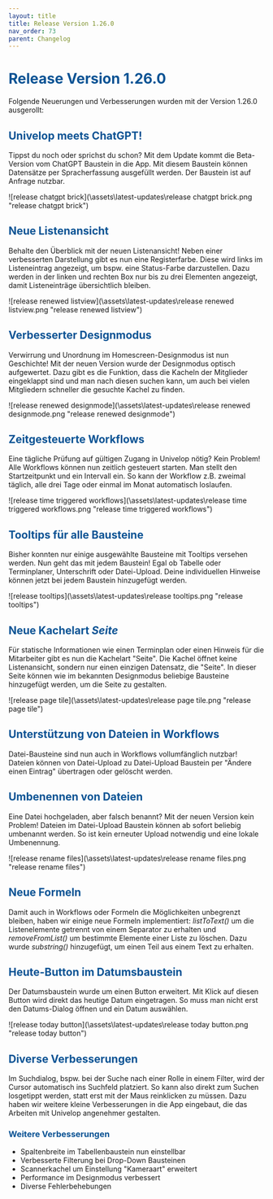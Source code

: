```yaml
---
layout: title
title: Release Version 1.26.0
nav_order: 73
parent: Changelog
---
```


# <span style="color:#0b5394">**Release Version 1.26.0**</span>

Folgende Neuerungen und Verbesserungen wurden mit der Version 1.26.0 ausgerollt:

## <span style="color:#0b5394">**Univelop meets ChatGPT!**</span>

Tippst du noch oder sprichst du schon? Mit dem Update kommt die Beta-Version vom ChatGPT Baustein in die App. Mit diesem Baustein können Datensätze per Spracherfassung ausgefüllt werden. Der Baustein ist auf Anfrage nutzbar.

![release chatgpt brick](\assets\latest-updates\release chatgpt brick.png "release chatgpt brick")

## <span style="color:#0b5394">**Neue Listenansicht**</span>

Behalte den Überblick mit der neuen Listenansicht! Neben einer verbesserten Darstellung gibt es nun eine Registerfarbe. Diese wird links im Listeneintrag angezeigt, um bspw. eine Status-Farbe darzustellen. Dazu werden in der linken und rechten Box nur bis zu drei Elementen angezeigt, damit Listeneinträge übersichtlich bleiben.

![release renewed listview](\assets\latest-updates\release renewed listview.png "release renewed listview")

## <span style="color:#0b5394">**Verbesserter Designmodus**</span>

Verwirrung und Unordnung im Homescreen-Designmodus ist nun Geschichte! Mit der neuen Version wurde der Designmodus optisch aufgewertet. Dazu gibt es die Funktion, dass die Kacheln der Mitglieder eingeklappt sind und man nach diesen suchen kann, um auch bei vielen Mitgliedern schneller die gesuchte Kachel zu finden.

![release renewed designmode](\assets\latest-updates\release renewed designmode.png "release renewed designmode")

## <span style="color:#0b5394">**Zeitgesteuerte Workflows**</span>

Eine tägliche Prüfung auf gültigen Zugang in Univelop nötig? Kein Problem! Alle Workflows können nun zeitlich gesteuert starten. Man stellt den Startzeitpunkt und ein Intervall ein. So kann der Workflow z.B. zweimal täglich, alle drei Tage oder einmal im Monat automatisch loslaufen.

![release time triggered workflows](\assets\latest-updates\release time triggered workflows.png "release time triggered workflows")

## <span style="color:#0b5394">**Tooltips für alle Bausteine**</span>

Bisher konnten nur einige ausgewählte Bausteine mit Tooltips versehen werden. Nun geht das mit jedem Baustein! Egal ob Tabelle oder Terminplaner, Unterschrift oder Datei-Upload. Deine individuellen Hinweise können jetzt bei jedem Baustein hinzugefügt werden.

![release tooltips](\assets\latest-updates\release tooltips.png "release tooltips")

## <span style="color:#0b5394">**Neue Kachelart _Seite_**</span>

Für statische Informationen wie einen Terminplan oder einen Hinweis für die Mitarbeiter gibt es nun die Kachelart "Seite". Die Kachel öffnet keine Listenansicht, sondern nur einen einzigen Datensatz, die "Seite". In dieser Seite können wie im bekannten Designmodus beliebige Bausteine hinzugefügt werden, um die Seite zu gestalten.

![release page tile](\assets\latest-updates\release page tile.png "release page tile")

## <span style="color:#0b5394">**Unterstützung von Dateien in Workflows**</span>

Datei-Bausteine sind nun auch in Workflows vollumfänglich nutzbar! Dateien können von Datei-Upload zu Datei-Upload Baustein per "Ändere einen Eintrag" übertragen oder gelöscht werden.

## <span style="color:#0b5394">**Umbenennen von Dateien**</span>

Eine Datei hochgeladen, aber falsch benannt? Mit der neuen Version kein Problem! Dateien im Datei-Upload Baustein können ab sofort beliebig umbenannt werden. So ist kein erneuter Upload notwendig und eine lokale Umbenennung.

![release rename files](\assets\latest-updates\release rename files.png "release rename files")

## <span style="color:#0b5394">**Neue Formeln**</span>

Damit auch in Workflows oder Formeln die Möglichkeiten unbegrenzt bleiben, haben wir einige neue Formeln implementiert: _listToText()_ um die Listenelemente getrennt von einem Separator zu erhalten und _removeFromList()_ um bestimmte Elemente einer Liste zu löschen. Dazu wurde _substring()_ hinzugefügt, um einen Teil aus einem Text zu erhalten.

## <span style="color:#0b5394">**Heute-Button im Datumsbaustein**</span>

Der Datumsbaustein wurde um einen Button erweitert. Mit Klick auf diesen Button wird direkt das heutige Datum eingetragen. So muss man nicht erst den Datums-Dialog öffnen und ein Datum auswählen.

![release today button](\assets\latest-updates\release today button.png "release today button")

## <span style="color:#0b5394">**Diverse Verbesserungen**</span>

Im Suchdialog, bspw. bei der Suche nach einer Rolle in einem Filter, wird der Cursor automatisch ins Suchfeld platziert. So kann also direkt zum Suchen losgetippt werden, statt erst mit der Maus reinklicken zu müssen.
Dazu haben wir weitere kleine Verbesserungen in die App eingebaut, die das Arbeiten mit Univelop angenehmer gestalten.

### <span style="color:#0b5394">**Weitere Verbesserungen**</span>

-   Spaltenbreite im Tabellenbaustein nun einstellbar
-   Verbesserte Filterung bei Drop-Down Bausteinen
-   Scannerkachel um Einstellung "Kameraart" erweitert
-   Performance im Designmodus verbessert
-   Diverse Fehlerbehebungen
